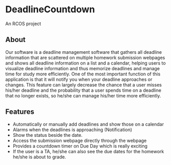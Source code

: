 # DeadlineCountdown
An RCOS project

## About
Our software is a deadline management software that gathers all deadline information 
that are scattered on multiple homework submission webpages and shows all deadline 
information on a list and a calendar, helping users to visualize deadline information 
and thus memorize deadlines and manage time for study more efficiently. One of the 
most important function of this application is that it will notify you when your 
deadline approaches or changes. This feature can largely decrease the chance that a 
user misses his/her deadline and the probability that a user spends time on a deadline 
that no longer exists, so he/she can manage his/her time more efficiently.

## Features
- Automatically or manually add deadlines and show those on a calendar
- Alarms when the deadlines is approaching (Notification)
- Show the status beside the date.
- Access the submission webpage directly through the webpage
- Provides a countdown timer on Due Day which is really exciting
- If the user is a TA, he/she can also see the due dates for the homework he/she is 
about to grade.
